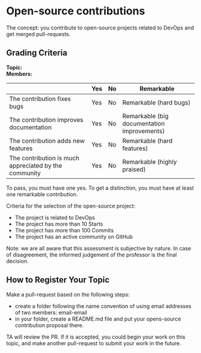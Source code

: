 # Open-source contributions

The concept: you contribute to open-source projects related to DevOps and get merged pull-requests.

## Grading Criteria

**Topic:**  
**Members:**

|                                             | Yes | No | Remarkable |
|-------------------------------------------- | ----|----|-------------|
|The contribution fixes bugs | Yes | No | Remarkable (hard bugs) 
|The contribution improves documentation | Yes | No | Remarkable (big documentation improvements)|
|The contribution adds new features | Yes | No | Remarkable (hard features) |
|The contribution is much appreciated by the community | Yes | No | Remarkable (highly praised)|

To pass, you must have one yes.
To get a distinction, you must have at least one remarkable contribution.

 Criteria for the selection of the open-source project:
 - The project is related to DevOps
 - The project has more than 10 Starts
 - The project has more than 100 Commits
 - The project has an active community on GitHub

Note: we are all aware that this assessment is subjective by nature. In case of disagreement, the informed judgement of the professor is the final decision.


## How to Register Your Topic

Make a pull-request based on the following steps:

- create a folder following the name convention of using email addresses of two members: email-email
- in your folder, create a README.md file and put your opens-source contribution proposal there.

TA will review the PR. If it is accepted, you could begin your work on this topic, and make another pull-request to submit your work in the future.

